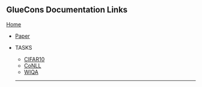 ## GlueCons Documentation Links
[Home](/gluecons)
- [Paper]()
- TASKS
  - [CIFAR10]()
  - [CoNLL]()
  - [WIQA]()

  ---

